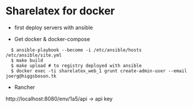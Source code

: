# Sharelatex for docker

- first deploy servers with ansible

- Get docker & docker-compose

```
  $ ansible-playbook --become -i /etc/ansible/hosts /etc/ansible/site.yml
  $ make build
  $ make upload # to registry deployed with ansible
  $ docker exec -ti sharelatex_web_1 grunt create-admin-user --email joerg@higgsboson.tk
```

- Rancher

http://localhost:8080/env/1a5/api -> api key
